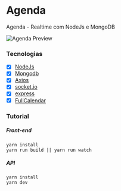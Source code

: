 # Agenda
Agenda - Realtime com NodeJs e MongoDB

![Agenda Preview](https://i.imgur.com/7epG9Nx.gif)

### Tecnologias
- [x] [NodeJs](https://nodejs.org/en/)
- [x] [Mongodb](https://www.mongodb.com/)
- [x] [Axios](https://github.com/axios/axios)
- [x] [socket.io](https://github.com/socketio/socket.io)
- [x] [express](https://github.com/expressjs/express)
- [x] [FullCalendar](https://github.com/fullcalendar/fullcalendar)

### Tutorial
##### Front-end
```
yarn install
yarn run build || yarn run watch
```

##### API
```
yarn install
yarn dev
```
